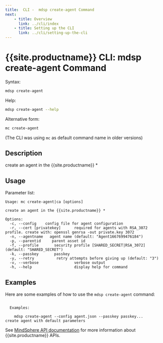 ```yaml
---
title:  CLI -  mdsp create-agent Command
next:
    - title: Overview
      link: ../cli/index
    - title: Setting up the CLI
      link: ../cli/setting-up-the-cli
---
```


# {{site.productname}} CLI: mdsp create-agent Command

Syntax:

```bash
mdsp create-agent
```

Help:

```bash
mdsp create-agent --help
```

Alternative form:

```bash
mc create-agent
```

(The CLI was using `mc` as default command name in older versions)

## Description

create an agent in the {{site.productname}} *

## Usage

Parameter list:

```text
Usage: mc create-agent|ca [options]

create an agent in the {{site.productname}} *

Options:
  -c, --config    config file for agent configuration
  -r, --cert [privatekey]      required for agents with RSA_3072 profile. create with: openssl genrsa -out private.key 3072
  -n, --agentname   agent name (default: "Agent1667699476184")
  -p, --parentid     parent asset id
  -f, --profile       security profile [SHARED_SECRET|RSA_3072] (default: "SHARED_SECRET")
  -k, --passkey       passkey
  -y, --retry          retry attempts before giving up (default: "3")
  -v, --verbose                verbose output
  -h, --help                   display help for command

```

## Examples

Here are some examples of how to use the `mdsp create-agent` command:

```text

  Examples:

    mdsp create-agent --config agent.json --passkey passkey... 	 create agent with default parameters

```

See [MindSphere API documentation](https://documentation.mindsphere.io/MindSphere/apis/index.html) for more information about {{site.productname}} APIs.
